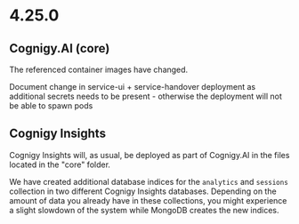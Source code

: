 # 4.25.0
## Cognigy.AI (core)
The referenced container images have changed.

Document change in service-ui + service-handover deployment as additional secrets needs to be present - otherwise the deployment will not be able to spawn pods

## Cognigy Insights
Cognigy Insights will, as usual, be deployed as part of Cognigy.AI in the files located in the "core" folder.

We have created additional database indices for the `analytics` and `sessions` collection in two different Cognigy Insights databases. Depending on the amount of data you already have in these collections, you might experience a slight slowdown of the system while MongoDB creates the new indices.